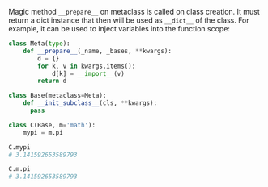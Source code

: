 Magic method `__prepare__` on metaclass is called on class creation. It must return a dict instance that then will be used as `__dict__` of the class. For example, it can be used to inject variables into the function scope:

```python
class Meta(type):    
    def __prepare__(_name, _bases, **kwargs):
        d = {}
        for k, v in kwargs.items():
            d[k] = __import__(v)
        return d

class Base(metaclass=Meta):
    def __init_subclass__(cls, **kwargs):
      pass

class C(Base, m='math'):
    mypi = m.pi

C.mypi
# 3.141592653589793

C.m.pi
# 3.141592653589793
```
